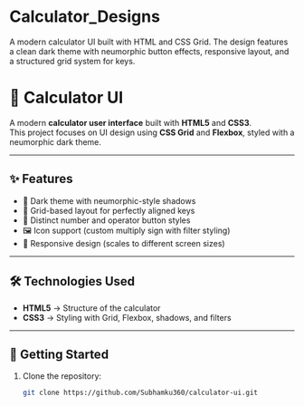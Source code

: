 # Calculator_Designs
A modern calculator UI built with HTML and CSS Grid. The design features a clean dark theme with neumorphic button effects, responsive layout, and a structured grid system for keys.

# 🧮 Calculator UI

A modern **calculator user interface** built with **HTML5** and **CSS3**.  
This project focuses on UI design using **CSS Grid** and **Flexbox**, styled with a neumorphic dark theme.

---

## ✨ Features
- 🎨 Dark theme with neumorphic-style shadows  
- 📐 Grid-based layout for perfectly aligned keys  
- 🔢 Distinct number and operator button styles  
- 🖼️ Icon support (custom multiply sign with filter styling)  
- 📱 Responsive design (scales to different screen sizes)  

---

## 🛠️ Technologies Used
- **HTML5** → Structure of the calculator  
- **CSS3** → Styling with Grid, Flexbox, shadows, and filters  

---

## 🚀 Getting Started

1. Clone the repository:
   ```bash
   git clone https://github.com/Subhamku360/calculator-ui.git

